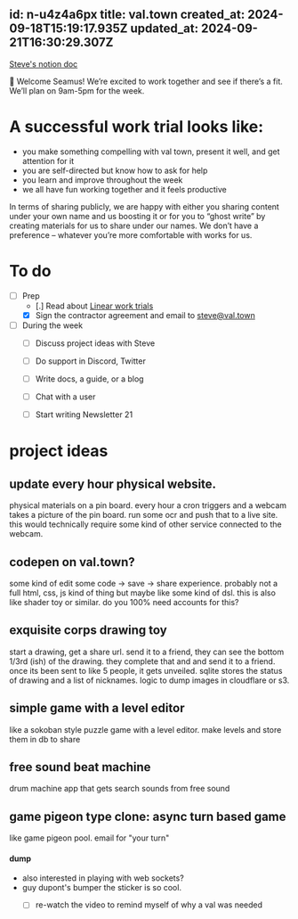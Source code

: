 id: n-u4z4a6px
title: val.town
created_at: 2024-09-18T15:19:17.935Z
updated_at: 2024-09-21T16:30:29.307Z
---
[Steve's notion doc](https://www.notion.so/val-town/Seamus-Edson-Work-Trial-665268ac30a944a496455c00b2a1975a)

👋 Welcome Seamus! We’re excited to work together and see if there’s a fit. We’ll plan on 9am-5pm for the week.

# A successful work trial looks like:

- you make something compelling with val town, present it well, and get attention for it
- you are self-directed but know how to ask for help
- you learn and improve throughout the week
- we all have fun working together and it feels productive

In terms of sharing publicly, we are happy with either you sharing content under your own name and us boosting it or for you to “ghost write” by creating materials for us to share under our names. We don’t have a preference – whatever you’re more comfortable with works for us.

# To do

- [ ]  Prep
    - [.]  Read about [Linear work trials](https://linear.app/blog/why-and-how-we-do-work-trials-at-linear)
    - [x]  Sign the contractor agreement and email to [steve@val.town](mailto:steve@val.town)
- [ ]  During the week
    - [ ]  Discuss project ideas with Steve
    - [ ]  Do support in Discord, Twitter
    - [ ]  Write docs, a guide, or a blog
    - [ ]  Chat with a user
    - [ ]  Start writing Newsletter 21


# project ideas

## update every hour physical website.

physical materials on a pin board. every hour a cron triggers and a webcam takes a picture of the pin board. run some ocr and push that to a live site. this would technically require some kind of other service connected to the webcam.

## codepen on val.town?

some kind of edit some code -> save -> share experience. probably not a full html, css, js kind of thing but maybe like some kind of dsl. this is also like shader toy or similar. do you 100% need accounts for this? 

## exquisite corps drawing toy 

start a drawing, get a share url. send it to a friend, they can see the bottom 1/3rd (ish) of the drawing. they complete that and and send it to a friend. once its been sent to like 5 people, it gets unveiled. sqlite stores the status of drawing and a list of nicknames. logic to dump images in cloudflare or s3.

## simple game with a level editor

like a sokoban style puzzle game with a level editor. make levels and store them in db to share

## free sound beat machine

drum machine app that gets search sounds from free sound

## game pigeon type clone: async turn based game

like game pigeon pool. email for "your turn"

#### dump

- also interested in playing with web sockets?
- guy dupont's bumper the sticker is so cool.
    - [ ] re-watch the video to remind myself of why a val was needed







